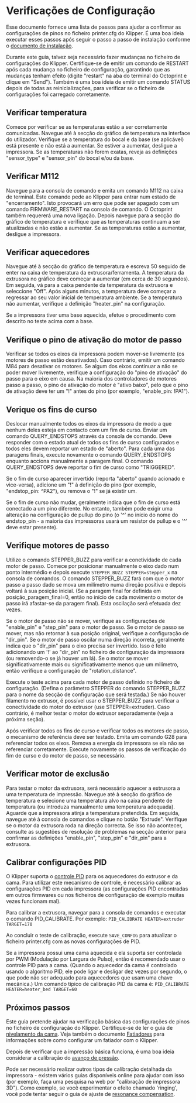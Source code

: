 # Verificações de Configuração

Esse documento fornece uma lista de passos para ajudar a confirmar as configurações de pinos no ficheiro printer.cfg do Klipper. É uma boa ideia executar esses passos após seguir o passo a passo de instalação conforme o [documento de instalação](Installation.md).

Durante este guia, talvez seja necessário fazer mudanças no ficheiro de configurações do Klipper. Certifique-se de emitir um comando de RESTART após cada mudança no ficheiro de configuração, garantindo que as mudanças tenham efeito (digite "restart" na aba do terminal do Octoprint e clique em "Send"). Também é uma boa ideia de emitir um comando STATUS depois de todas as reinicializações, para verificar se o ficheiro de configurações foi carregado corretamente.

## Verificar temperatura

Comece por verificar se as temperaturas estão a ser corretamente comunicadas. Navegue até à secção do gráfico de temperatura na interface do utilizador. Verifique se a temperatura do bocal e da base (se aplicável) está presente e não está a aumentar. Se estiver a aumentar, desligue a impressora. Se as temperaturas não forem exatas, reveja as definições "sensor_type" e "sensor_pin" do bocal e/ou da base.

## Verificar M112

Navegue para a consola de comando e emita um comando M112 na caixa de terminal. Este comando pede ao Klipper para entrar num estado de "encerramento". Isto provocará um erro que pode ser apagado com um comando FIRMWARE_RESTART na consola de comando. O Octoprint também requererá uma nova ligação. Depois navegue para a secção do gráfico de temperatura e verifique que as temperaturas continuam a ser atualizadas e não estão a aumentar. Se as temperaturas estão a aumentar, desligue a impressora.

## Verificar aquecedores

Navegue até à secção do gráfico de temperatura e escreva 50 seguido de enter na caixa de temperatura da extrusora/ferramenta. A temperatura da extrusora no gráfico deve começar a aumentar (em cerca de 30 segundos). Em seguida, vá para a caixa pendente da temperatura da extrusora e seleccione "Off". Após alguns minutos, a temperatura deve começar a regressar ao seu valor inicial de temperatura ambiente. Se a temperatura não aumentar, verifique a definição "heater_pin" na configuração.

Se a impressora tiver uma base aquecida, efetue o procedimento com descrito no teste acima com a base.

## Verifique o pino de ativação do motor de passo

Verificar se todos os eixos da impressora podem mover-se livremente (os motores de passo estão desativados). Caso contrário, emitir um comando M84 para desativar os motores. Se algum dos eixos continuar a não se poder mover livremente, verifique a configuração do "pino de ativação" do passo para o eixo em causa. Na maioria dos controladores de motores passo a passo, o pino de ativação do motor é "ativo baixo", pelo que o pino de ativação deve ter um "!" antes do pino (por exemplo, "enable_pin: !PA1").

## Verique os fins de curso

Deslocar manualmente todos os eixos da impressora de modo a que nenhum deles esteja em contacto com um fim de curso. Enviar um comando QUERY_ENDSTOPS através da consola de comando. Deve responder com o estado atual de todos os fins de curso configurados e todos eles devem reportar um estado de "aberto". Para cada uma das paragens finais, execute novamente o comando QUERY_ENDSTOPS enquanto acciona manualmente a paragem final. O comando QUERY_ENDSTOPS deve reportar o fim de curso como "TRIGGERED".

Se o fim de curso aparecer invertido (reporta "aberto" quando acionado e vice-versa), adicione um "!" à definição do pino (por exemplo, "endstop_pin: ^PA2"), ou remova o "!" se já existir um.

Se o fim de curso não mudar, geralmente indica que o fim de curso está conectado a um pino diferente. No entanto, também pode exigir uma alteração na configuração de pullup do pino (o '^' no início do nome do endstop_pin - a maioria das impressoras usará um resistor de pullup e o '^' deve estar presente).

## Verifique motores de passo

Utilize o comando STEPPER_BUZZ para verificar a conetividade de cada motor de passo. Comece por posicionar manualmente o eixo dado num ponto intermédio e depois execute `STEPPER_BUZZ STEPPER=stepper_x` na consola de comandos. O comando STEPPER_BUZZ fará com que o motor passo a passo dado se mova um milímetro numa direção positiva e depois voltará à sua posição inicial. (Se a paragem final for definida em posição_paragem_final=0, então no início de cada movimento o motor de passo irá afastar-se da paragem final). Esta oscilação será efetuada dez vezes.

Se o motor de passo não se mover, verifique as configurações de "enable_pin" e "step_pin" para o motor de passo. Se o motor de passo se mover, mas não retornar à sua posição original, verifique a configuração de "dir_pin". Se o motor de passo oscilar numa direção incorreta, geralmente indica que o "dir_pin" para o eixo precisa ser invertido. Isso é feito adicionando um '!' ao "dir_pin" no ficheiro de configuração da impressora (ou removendo-o se já houver um lá). Se o motor se mover significativamente mais ou significativamente menos que um milímetro, então verifique a configuração de "rotation_distance".

Execute o teste acima para cada motor de passo definido no ficheiro de configuração. (Defina o parâmetro STEPPER do comando STEPPER_BUZZ para o nome da secção de configuração que será testada.) Se não houver filamento no extrusor, é possível usar o STEPPER_BUZZ para verificar a conectividade do motor do extrusor (use STEPPER=extruder). Caso contrário, é melhor testar o motor do extrusor separadamente (veja a próxima seção).

Após verificar todos os fins de curso e verificar todos os motores de passo, o mecanismo de referência deve ser testado. Emita um comando G28 para referenciar todos os eixos. Remova a energia da impressora se ela não se referenciar corretamente. Execute novamente os passos de verificação do fim de curso e do motor de passo, se necessário.

## Verificar motor de exclusão

Para testar o motor da extrusora, será necessário aquecer a extrusora a uma temperatura de impressão. Navegue até à secção do gráfico de temperatura e selecione uma temperatura alvo na caixa pendente de temperatura (ou introduza manualmente uma temperatura adequada). Aguarde que a impressora atinja a temperatura pretendida. Em seguida, navegue até à consola de comandos e clique no botão "Extrude". Verifique se o motor da extrusora roda na direção correcta. Se isso não acontecer, consulte as sugestões de resolução de problemas na secção anterior para confirmar as definições "enable_pin", "step_pin" e "dir_pin" para a extrusora.

## Calibrar configurações PID

O Klipper suporta o [controle PID](https://en.wikipedia.org/wiki/PID_controller) para os aquecedores do extrusor e da cama. Para utilizar este mecanismo de controle, é necessário calibrar as configurações PID em cada impressora (as configurações PID encontradas em outros firmwares ou nos ficheiros de configuração de exemplo muitas vezes funcionam mal).

Para calibrar a extrusora, navegar para a consola de comandos e executar o comando PID_CALIBRATE. Por exemplo: `PID_CALIBRATE HEATER=extruder TARGET=170`

Ao concluir o teste de calibração, execute `SAVE_CONFIG` para atualizar o ficheiro printer.cfg com as novas configurações de PID.

Se a impressora possui uma cama aquecida e ela suporta ser controlada por PWM (Modulação por Largura de Pulso), então é recomendado usar o controle PID para a cama. (Quando o aquecedor da cama é controlado usando o algoritmo PID, ele pode ligar e desligar dez vezes por segundo, o que pode não ser adequado para aquecedores que usam uma chave mecânica.) Um comando típico de calibração PID da cama é: `PID_CALIBRATE HEATER=heater_bed TARGET=60`

## Próximos passos

Este guia pretende ajudar na verificação básica das configurações de pinos no ficheiro de configuração do Klipper. Certifique-se de ler o guia de [nivelamento da cama](Bed_Level.md). Veja também o documento [Fatiadores](Slicers.md) para informações sobre como configurar um fatiador com o Klipper.

Depois de verificar que a impressão básica funciona, é uma boa ideia considerar a calibração do [avanço de pressão](Pressure_Advance.md).

Pode ser necessário realizar outros tipos de calibração detalhada da impressora - existem vários guias disponíveis online para ajudar com isso (por exemplo, faça uma pesquisa na web por "calibração de impressora 3D"). Como exemplo, se você experimentar o efeito chamado 'ringing', você pode tentar seguir o guia de ajuste de [resonance compensation](Resonance_Compensation.md).
